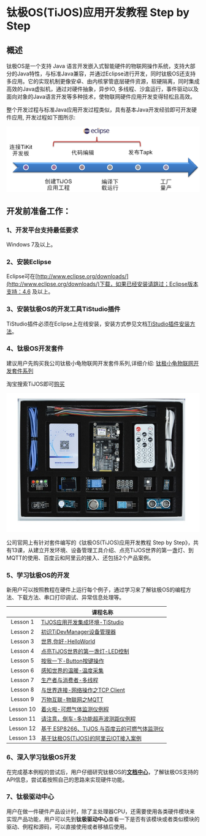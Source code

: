 # 钛极OS(TiJOS)应用开发教程 Step by Step

## 概述

钛极OS是一个支持 Java 语言开发嵌入式智能硬件的物联网操作系统，支持大部分的Java特性，与标准Java兼容，并通过Eclipse进行开发，同时钛极OS还支持多应用。它的实现机制更像安卓、由内核掌管底层硬件资源，软硬隔离，同时集成高效的Java虚拟机，通过对硬件抽象，异步IO, 多线程、沙盒运行，事件驱动以及面向对象的Java语言开发等多种技术，使物联网硬件应用开发变得轻松且高效。

整个开发过程与标准Java应用开发过程类似，具有基本Java开发经验即可开发硬件应用, 开发过程如下图所示:

![1523584920885](./img/DevProcess.png)

## 开发前准备工作：

### 1、开发平台支持最低要求

Windows 7及以上。

### 2、安装Eclipse

Eclipse可在[http://www.eclipse.org/downloads/](http://www.eclipse.org/downloads/)下载，如果已经安装请跳过；Eclipse版本支持：4.6 及以上。

### 3、安装钛极OS的开发工具TiStudio插件

TiStudio插件必须在Eclipse上在线安装，安装方式参见文档[TiStudio插件安装方法](../tijos-setup/tijos_application_devsuite_setup.md)。

### 4、钛极OS开发套件

建议用户先购买我公司钛极小龟物联网开发套件系列,详细介绍: [钛极小龟物联网开发套件系列](../tikit/tijos_docs_tikit.md)

淘宝搜索TiJOS即可[购买](https://shop423269048.taobao.com/)

![tikit-suite](.\img\TiKit-Suite.png)

公司官网上有针对套件编写的《钛极OS(TiJOS)应用开发教程 Step by Step》，共有13课，从建立开发环境、设备管理工具介绍、点亮TiJOS世界的第一盏灯、到MQTT的使用、百度云和阿里云的接入、还包括2个产品案例。

### 5、学习钛极OS的开发

新用户可以按照教程在硬件上运行每个例子，通过学习来了解钛极OS的编程方法、下载方法、串口打印调试、异常信息处理等。

|           | 课程名称                                                     |
| :-------: | ------------------------------------------------------------ |
| Lesson 1  | [TiJOS应用开发集成环境-TiStudio](./step1-enviornment_setup/about_tistudio.md) |
| Lesson 2  | [初识TiDevManager设备管理器](./step2-device_manager/about_tidevmanager.md) |
| Lesson 3  | [世界,你好-HelloWorld](./step3-helloworld/hello_world.md) |
| Lesson 4  | [点亮TiJOS世界的第一盏灯-LED控制](step4-LED/turn_on_led.md) |
| Lesson 5  | [按我一下-Button按键操作](step5-button/press_me_button.md) |
| Lesson 6  | [感知世界的温暖-温度采集](step6-temperature/get_temperature.md) |
| Lesson 7  | [生产者与消费者-多线程](./step7-mutithread/multi_thread.md) |
| Lesson 8  | [与世界连接-网络操作之TCP Client](./step8-network-tcp_client/connect_world_tcpclient.md) |
| Lesson 9  | [万物互联-物联网之MQTT](./step9-mqtt-iot/iot_mqtt.md) |
| Lesson 10 | [着火啦-可燃气体监测仪例程](./step10-gas-monitoring/gas_monitoring.md)                                    |
| Lesson 11 | [请注意，倒车-多功能超声波测距仪例程](./step11-range-detection/range_detection.md)                         |
| Lesson 12 | [基于 ESP8266、TiJOS 与百度云的可燃气体监测仪](./step12-baidu-iot/baidu_iot_gas_monitoring.md)                 |
| Lesson 13 | [基于钛极OS(TiJOS)的阿里云IOT接入案例](./step13-ali-iot/ali_iot_connection.md)                         |

### 6、深入学习钛极OS开发

在完成基本例程的尝试后，用户仔细研究钛极OS的[**文档中心**](http://doc.tijos.net/)，了解钛极OS支持的API信息，尝试着按照自己的思路来实现硬件功能。

### 7、钛极驱动中心

用户在做一件硬件产品设计时，除了主处理器CPU，还需要使用各类硬件模块来实现产品功能，用户可以先到**钛极驱动中心**查看一下是否有该模块或者类似模块的驱动、例程和源码，可以直接使用或者移植后使用。

